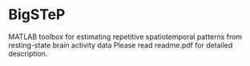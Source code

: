 # BigSTeP
MATLAB toolbox for estimating repetitive spatiotemporal patterns from resting-state brain activity data
Please read readme.pdf for detailed description.
